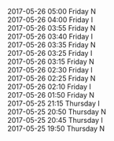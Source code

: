 2017-05-26 05:00 Friday  N  
2017-05-26 04:00 Friday  I  
2017-05-26 03:55 Friday  N  
2017-05-26 03:40 Friday  I  
2017-05-26 03:35 Friday  N  
2017-05-26 03:25 Friday  I  
2017-05-26 03:15 Friday  N  
2017-05-26 02:30 Friday  I  
2017-05-26 02:25 Friday  N  
2017-05-26 02:10 Friday  I  
2017-05-26 01:50 Friday  N  
2017-05-25 21:15 Thursday  I  
2017-05-25 20:50 Thursday  N  
2017-05-25 20:45 Thursday  I  
2017-05-25 19:50 Thursday  N  
